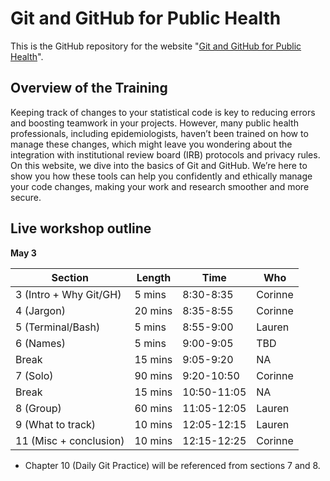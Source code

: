 # Git and GitHub for Public Health

This is the GitHub repository for the website "[Git and GitHub for Public Health](https://git-for-public-health.netlify.app/)". 

## Overview of the Training

Keeping track of changes to your statistical code is key to reducing errors and boosting teamwork in your projects. However, many public health professionals, including epidemiologists, haven’t been trained on how to manage these changes, which might leave you wondering about the integration with institutional review board (IRB) protocols and privacy rules. On this website, we dive into the basics of Git and GitHub. We’re here to show you how these tools can help you confidently and ethically manage your code changes, making your work and research smoother and more secure.


## Live workshop outline

**May 3**

| Section          | Length | Time        | Who |
|------------------|--------|-------------|-----|
| 3 (Intro + Why Git/GH)   | 5 mins | 8:30-8:35   | Corinne |  
| 4 (Jargon)       | 20 mins| 8:35-8:55   | Corinne |  
| 5 (Terminal/Bash)| 5 mins | 8:55-9:00   | Lauren |  
| 6 (Names)        | 5 mins | 9:00-9:05   | TBD |  
| Break            | 15 mins| 9:05-9:20   | NA      |  
| 7 (Solo)         | 90 mins| 9:20-10:50  | Corinne | 
| Break            | 15 mins| 10:50-11:05 | NA      |  
| 8 (Group)        | 60 mins| 11:05-12:05 | Lauren  | 
| 9 (What to track)| 10 mins| 12:05-12:15 | Lauren |
| 11 (Misc + conclusion)        | 10 mins| 12:15-12:25 | Corinne |

* Chapter 10 (Daily Git Practice) will be referenced from sections 7 and 8.
